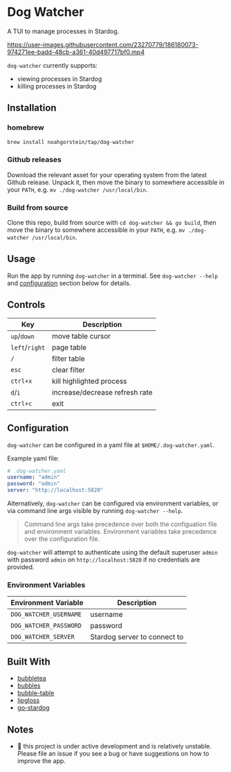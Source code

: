 # Dog Watcher

A TUI to manage processes in Stardog.

https://user-images.githubusercontent.com/23270779/186180073-974271ee-badd-48cb-a361-40d497717bf0.mp4


`dog-watcher` currently supports:
- viewing processes in Stardog 
- killing processes in Stardog

## Installation

### homebrew

```bash
brew install noahgorstein/tap/dog-watcher
```

### Github releases

Download the relevant asset for your operating system from the latest Github release. Unpack it, then move the binary to somewhere accessible in your `PATH`, e.g. `mv ./dog-watcher /usr/local/bin`.

### Build from source

Clone this repo, build from source with `cd dog-watcher && go build`, then move the binary to somewhere accessible in your `PATH`, e.g. `mv ./dog-watcher /usr/local/bin`.

## Usage

Run the app by running `dog-watcher` in a terminal. See `dog-watcher --help` and [configuration](#configuration) section below for details.

## Controls

| Key | Description |
| ---- | ---------- |
| `up`/`down` | move table cursor |
| `left`/`right` | page table |
| `/` | filter table |
| `esc` | clear filter |
| `ctrl+x` | kill highlighted process |
| `d`/`i` | increase/decrease refresh rate |
| `ctrl+c` | exit |


## Configuration

`dog-watcher` can be configured in a yaml file at `$HOME/.dog-watcher.yaml`.

Example yaml file:

```yaml
# .dog-watcher.yaml
username: "admin"
password: "admin"
server: "http://localhost:5820"
```

Alternatively, `dog-watcher` can be configured via environment variables, or via command line args visible by running `dog-watcher --help`.

> Command line args take precedence over both the configuation file and environment variables. Environment variables take precedence over the configuration file.

`dog-watcher` will attempt to authenticate using the default superuser `admin` with password `admin` on `http://localhost:5820` if no credentials are provided.

### Environment Variables

| Environment Variable  |  Description |
|---|---|
| `DOG_WATCHER_USERNAME`  | username |
| `DOG_WATCHER_PASSWORD`  | password |
| `DOG_WATCHER_SERVER`  | Stardog server to connect to |


## Built With

- [bubbletea](https://github.com/charmbracelet/bubbletea)
- [bubbles](https://github.com/charmbracelet/bubbles)
- [bubble-table](https://github.com/Evertras/bubble-table)
- [lipgloss](https://github.com/charmbracelet/lipgloss)
- [go-stardog](https://github.com/noahgorstein/go-stardog)

## Notes

- 🚧 this project is under active development and is relatively unstable. Please file an issue if you see a bug or have suggestions on how to improve the app.

